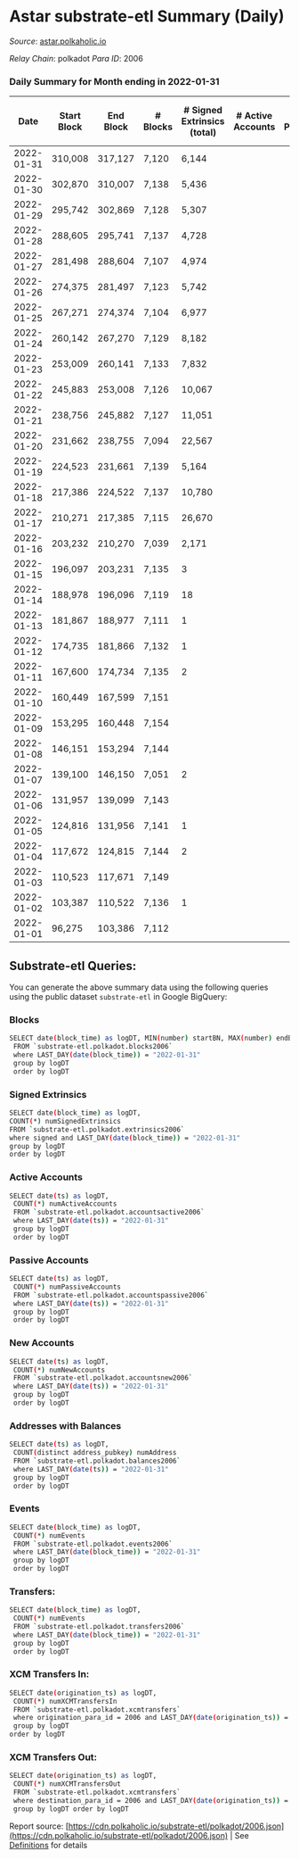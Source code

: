 # Astar substrate-etl Summary (Daily)

_Source_: [astar.polkaholic.io](https://astar.polkaholic.io)

*Relay Chain*: polkadot
*Para ID*: 2006



### Daily Summary for Month ending in 2022-01-31


| Date | Start Block | End Block | # Blocks | # Signed Extrinsics (total) | # Active Accounts | # Passive | # New | # Addresses with Balances | # Events | # Transfers | # XCM Transfers In | # XCM Transfers Out | Issues | 
| ---- | ----------- | --------- | -------- | --------------------------- | ----------------- | --------- | ----- | ------------------------- | -------- | ----------- | ------------------ | ------------------- | ------ |
| 2022-01-31 | 310,008 | 317,127 | 7,120 | 6,144 |  |  |  | 55,485 | 114,053 | 11,076 ($3,633,525.91) |   |   |  |
| 2022-01-30 | 302,870 | 310,007 | 7,138 | 5,436 |  |  |  |  | 134,999 | 10,710 ($3,366,144.58) |   |   |  |
| 2022-01-29 | 295,742 | 302,869 | 7,128 | 5,307 |  |  |  |  | 119,322 | 10,636 ($4,504,884.85) |   |   |  |
| 2022-01-28 | 288,605 | 295,741 | 7,137 | 4,728 |  |  |  |  | 120,431 | 10,333 ($11,753,959.43) |   |   |  |
| 2022-01-27 | 281,498 | 288,604 | 7,107 | 4,974 |  |  |  |  | 116,244 | 9,990 ($2,249,349.42) |   |   |  |
| 2022-01-26 | 274,375 | 281,497 | 7,123 | 5,742 |  |  |  |  | 129,713 | 11,307 ($114,831,306.44) |   |   |  |
| 2022-01-25 | 267,271 | 274,374 | 7,104 | 6,977 |  |  |  |  | 134,034 | 11,233 ($247,554,283.34) |   |   |  |
| 2022-01-24 | 260,142 | 267,270 | 7,129 | 8,182 |  |  |  |  | 156,074 | 13,002 ($19,927,375.49) |   |   |  |
| 2022-01-23 | 253,009 | 260,141 | 7,133 | 7,832 |  |  |  |  | 129,378 | 11,231 ($1,967,889.31) |   |   |  |
| 2022-01-22 | 245,883 | 253,008 | 7,126 | 10,067 |  |  |  |  | 150,950 | 12,779 ($6,585,430.56) |   |   |  |
| 2022-01-21 | 238,756 | 245,882 | 7,127 | 11,051 |  |  |  |  | 129,485 | 10,123 ($3,028,707.29) |   |   |  |
| 2022-01-20 | 231,662 | 238,755 | 7,094 | 22,567 |  |  |  |  | 171,849 | 10,290 ($3,507,636.04) |   |   |  |
| 2022-01-19 | 224,523 | 231,661 | 7,139 | 5,164 |  |  |  |  | 69,316 | 9,486 ($10,605,829.24) |   |   |  |
| 2022-01-18 | 217,386 | 224,522 | 7,137 | 10,780 |  |  |  |  | 91,150 | 12,907 ($66,103,726.14) |   |   |  |
| 2022-01-17 | 210,271 | 217,385 | 7,115 | 26,670 |  |  |  |  | 135,713 | 19,996 ($106,932,702.39) |   |   |  |
| 2022-01-16 | 203,232 | 210,270 | 7,039 | 2,171 |  |  |  |  | 344,795 | 87,324 ($1,286,947,204.44) |   |   |  |
| 2022-01-15 | 196,097 | 203,231 | 7,135 | 3 |  |  |  |  | 21,448 | 7,138 ($66,708.38) |   |   |  |
| 2022-01-14 | 188,978 | 196,096 | 7,119 | 18 |  |  |  |  | 21,453 | 7,132 ($66,561.68) |   |   |  |
| 2022-01-13 | 181,867 | 188,977 | 7,111 | 1 |  |  |  |  | 21,361 | 7,112 ($66,482.66) |   |   |  |
| 2022-01-12 | 174,735 | 181,866 | 7,132 | 1 |  |  |  |  | 21,421 | 7,132 ($66,678.64) |   |   |  |
| 2022-01-11 | 167,600 | 174,734 | 7,135 | 2 |  |  |  |  | 21,436 | 7,136 ($66,707.04) |   |   |  |
| 2022-01-10 | 160,449 | 167,599 | 7,151 |  |  |  |  |  | 21,477 | 7,151 ($66,856.28) |   |   |  |
| 2022-01-09 | 153,295 | 160,448 | 7,154 |  |  |  |  |  | 21,486 | 7,154 ($66,884.33) |   |   |  |
| 2022-01-08 | 146,151 | 153,294 | 7,144 |  |  |  |  |  | 21,455 | 7,144 ($66,790.83) |   |   |  |
| 2022-01-07 | 139,100 | 146,150 | 7,051 | 2 |  |  |  |  | 21,179 | 7,051 ($65,921.36) |   |   |  |
| 2022-01-06 | 131,957 | 139,099 | 7,143 |  |  |  |  |  | 21,453 | 7,143 ($66,781.49) |   |   |  |
| 2022-01-05 | 124,816 | 131,956 | 7,141 | 1 |  |  |  |  | 21,447 | 7,141 ($66,762.79) |   |   |  |
| 2022-01-04 | 117,672 | 124,815 | 7,144 | 2 |  |  |  |  | 21,458 | 7,144 ($66,790.84) |   |   |  |
| 2022-01-03 | 110,523 | 117,671 | 7,149 |  |  |  |  |  | 21,471 | 7,149 ($66,837.58) |   |   |  |
| 2022-01-02 | 103,387 | 110,522 | 7,136 | 1 |  |  |  |  | 21,433 | 7,136 ($66,716.04) |   |   |  |
| 2022-01-01 | 96,275 | 103,386 | 7,112 |  |  |  |  |  | 21,360 | 7,112 ($66,491.66) |   |   |  |

## Substrate-etl Queries:
You can generate the above summary data using the following queries using the public dataset `substrate-etl` in Google BigQuery:

### Blocks
```bash
SELECT date(block_time) as logDT, MIN(number) startBN, MAX(number) endBN, COUNT(*) numBlocks 
 FROM `substrate-etl.polkadot.blocks2006`  
 where LAST_DAY(date(block_time)) = "2022-01-31" 
 group by logDT 
 order by logDT
```

### Signed Extrinsics
```bash
SELECT date(block_time) as logDT, 
COUNT(*) numSignedExtrinsics 
FROM `substrate-etl.polkadot.extrinsics2006`  
where signed and LAST_DAY(date(block_time)) = "2022-01-31" 
group by logDT 
order by logDT
```

### Active Accounts
```bash
SELECT date(ts) as logDT, 
 COUNT(*) numActiveAccounts 
 FROM `substrate-etl.polkadot.accountsactive2006` 
 where LAST_DAY(date(ts)) = "2022-01-31" 
 group by logDT 
 order by logDT
```

### Passive Accounts
```bash
SELECT date(ts) as logDT, 
 COUNT(*) numPassiveAccounts 
 FROM `substrate-etl.polkadot.accountspassive2006` 
 where LAST_DAY(date(ts)) = "2022-01-31" 
 group by logDT 
 order by logDT
```

### New Accounts
```bash
SELECT date(ts) as logDT, 
 COUNT(*) numNewAccounts 
 FROM `substrate-etl.polkadot.accountsnew2006` 
 where LAST_DAY(date(ts)) = "2022-01-31" 
 group by logDT
 order by logDT
```

### Addresses with Balances
```bash
SELECT date(ts) as logDT,
 COUNT(distinct address_pubkey) numAddress 
 FROM `substrate-etl.polkadot.balances2006` 
 where LAST_DAY(date(ts)) = "2022-01-31" 
 group by logDT 
 order by logDT
```

### Events
```bash
SELECT date(block_time) as logDT, 
 COUNT(*) numEvents 
 FROM `substrate-etl.polkadot.events2006` 
 where LAST_DAY(date(block_time)) = "2022-01-31" 
 group by logDT 
 order by logDT
```

### Transfers:
```bash
SELECT date(block_time) as logDT, 
 COUNT(*) numEvents 
 FROM `substrate-etl.polkadot.transfers2006` 
 where LAST_DAY(date(block_time)) = "2022-01-31" 
 group by logDT 
 order by logDT
```

### XCM Transfers In:
```bash
SELECT date(origination_ts) as logDT, 
 COUNT(*) numXCMTransfersIn 
 FROM `substrate-etl.polkadot.xcmtransfers` 
 where origination_para_id = 2006 and LAST_DAY(date(origination_ts)) = "2022-01-31" 
 group by logDT 
order by logDT
```

### XCM Transfers Out:
```bash
SELECT date(origination_ts) as logDT, 
 COUNT(*) numXCMTransfersOut 
 FROM `substrate-etl.polkadot.xcmtransfers` 
 where destination_para_id = 2006 and LAST_DAY(date(origination_ts)) = "2022-01-31" 
 group by logDT order by logDT
```


Report source: [https://cdn.polkaholic.io/substrate-etl/polkadot/2006.json](https://cdn.polkaholic.io/substrate-etl/polkadot/2006.json) | See [Definitions](/DEFINITIONS.md) for details
